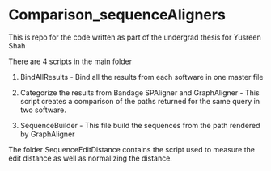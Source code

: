 # Comparison_sequenceAligners

This is repo for the code written as part of the undergrad thesis for Yusreen Shah

There are 4 scripts in the main folder

1. BindAllResults - Bind all the results from each software in one master file

2. Categorize the results from Bandage SPAligner and GraphAligner - This script creates a comparison of the paths returned for the same query in two software.

3. SequenceBuilder - This file build the sequences from the path rendered by GraphAligner


The folder SequenceEditDistance contains the script used to measure the edit distance as well as normalizing the distance.

